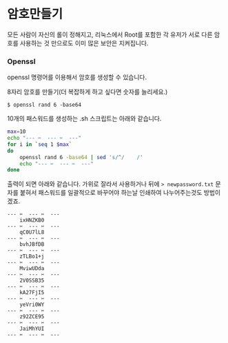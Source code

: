 # 암호만들기
모든 사람이 자신의 롤이 정해지고,
리눅스에서 Root를 포함한 각 유저가 서로 다른 암호를 사용하는 것 만으로도
이미 많은 보안은 지켜집니다.

### Openssl
openssl 명령어를 이용해서 암호를 생성할 수 있습니다.

8자리 암호를 만들기(더 복잡하게 하고 싶다면 숫자를 늘리세요.)
```
$ openssl rand 6 -base64
```

10개의 패스워드를 생성하는 .sh 스크립트는 아래와 같습니다.
```bash
max=10
echo "--- ✂  --- ✂  ---"
for i in `seq 1 $max`
do
	openssl rand 6 -base64 | sed 's/^/    /'
	echo "--- ✂  --- ✂  ---"
done
```

출력이 되면 아래와 같습니다. 가위로 잘라서 사용하거나 뒤에 `> newpassword.txt` 문자를 붙혀서 패스워드를 일괄적으로 바꾸어야 하는날 인쇄하여 나누어주는것도 방법이겠죠.
```
--- ✂  --- ✂  ---
    ixHNZKB0
--- ✂  --- ✂  ---
    qC0U7lL8
--- ✂  --- ✂  ---
    bvhJBfDB
--- ✂  --- ✂  ---
    zTLBo1+j
--- ✂  --- ✂  ---
    MviwUDda
--- ✂  --- ✂  ---
    2V0SSB35
--- ✂  --- ✂  ---
    kA27FjI5
--- ✂  --- ✂  ---
    yeVri0WY
--- ✂  --- ✂  ---
    z92ZCE95
--- ✂  --- ✂  ---
    JaiMhYUI
--- ✂  --- ✂  ---
```
